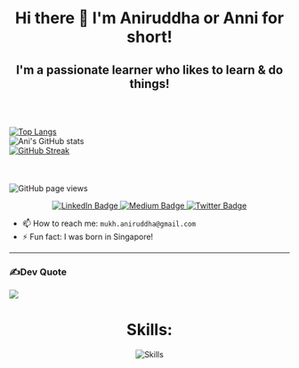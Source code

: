 <h1 align="center">Hi there 👋 I'm Aniruddha or Anni for short!</h1> 
<h2 align="center">I'm a passionate learner who likes to learn & do things!</h2>
<br><br>



[![Top Langs](https://github-readme-stats.vercel.app/api/top-langs/?username=annimukherjee&layout=compact&theme=vision-friendly-dark)](https://github.com/anuraghazra/github-readme-stats) <br>
![Ani's GitHub stats](https://github-readme-stats.vercel.app/api?username=annimukherjee&show_icons=true&layout=compact&theme=vision-friendly-dark) <br>
[![GitHub Streak](http://github-readme-streak-stats.herokuapp.com?user=annimukherjee&theme=dark&background=000000)](https://git.io/streak-stats) <br>    
<br><br>
<img src="https://komarev.com/ghpvc/?username=annimukherjee&color=45707a&style=flat-square" alt="GitHub page views">


<p align="center">
    <a href="https://www.linkedin.com/in/aniruddha-mukherjee-b53292250/">
      <img src="https://img.shields.io/badge/LinkedIn-0A66C2?style=flat-square&logo=linkedin&logoColor=white" alt="LinkedIn Badge"/>
    </a>
    <a href="https://medium.com/@aniruddhamukh">
      <img src="https://img.shields.io/badge/Medium-12100E?style=flat-square&logo=medium&logoColor=white" alt="Medium Badge"/>
    </a>
    <a href="https://twitter.com/aniruddhamukh_">
      <img src="https://img.shields.io/badge/Twitter-blue?style=flat-square&logo=twitter&logoColor=white" alt="Twitter Badge"/>
    </a>
  </p>



- 📫 How to reach me: ```mukh.aniruddha@gmail.com```
- ⚡ Fun fact: I was born in Singapore!



---
### ✍️Dev Quote
![](https://quotes-github-readme.vercel.app/api?type=horizontal&theme=dark&background=000000)

  <h1 align='center'>Skills:</h1>
  <p align="center">
  <img align="center" src="https://skillicons.dev/icons?i=git,github,arduino,c,cpp,css,html,java,md,nodejs,py,express,nextjs,react,mysql,discord,figma" alt="Skills">
  <br>
</p>
